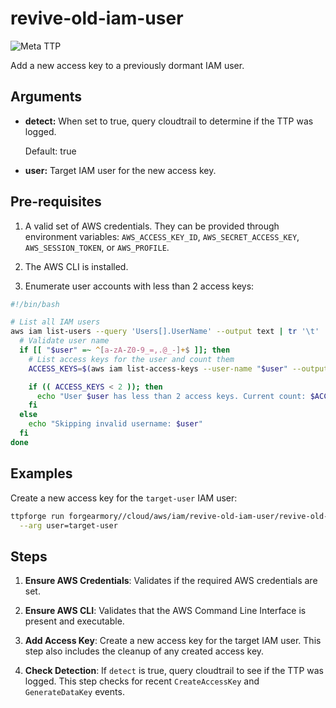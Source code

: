 # revive-old-iam-user

![Meta TTP](https://img.shields.io/badge/Meta_TTP-blue)

Add a new access key to a previously dormant IAM user.

## Arguments

- **detect:** When set to true, query cloudtrail to determine if the
  TTP was logged.

  Default: true

- **user:** Target IAM user for the new access key.

## Pre-requisites

1. A valid set of AWS credentials. They can be provided through environment
   variables: `AWS_ACCESS_KEY_ID`, `AWS_SECRET_ACCESS_KEY`,
   `AWS_SESSION_TOKEN`, or `AWS_PROFILE`.

1. The AWS CLI is installed.

1. Enumerate user accounts with less than 2 access keys:

  ```bash
  #!/bin/bash

  # List all IAM users
  aws iam list-users --query 'Users[].UserName' --output text | tr '\t' '\n' | while read -r user; do
    # Validate user name
    if [[ "$user" =~ ^[a-zA-Z0-9_=,.@_-]+$ ]]; then
      # List access keys for the user and count them
      ACCESS_KEYS=$(aws iam list-access-keys --user-name "$user" --output json | jq '.AccessKeyMetadata | length')

      if (( ACCESS_KEYS < 2 )); then
        echo "User $user has less than 2 access keys. Current count: $ACCESS_KEYS"
      fi
    else
      echo "Skipping invalid username: $user"
    fi
  done
  ```

## Examples

Create a new access key for the `target-user` IAM user:

```bash
ttpforge run forgearmory//cloud/aws/iam/revive-old-iam-user/revive-old-iam-user.yaml \
  --arg user=target-user
```

## Steps

1. **Ensure AWS Credentials**: Validates if the required AWS credentials are set.

1. **Ensure AWS CLI**: Validates that the AWS Command Line Interface is present
   and executable.

1. **Add Access Key**: Create a new access key for the target IAM user. This
   step also includes the cleanup of any created access key.

1. **Check Detection**: If `detect` is true, query cloudtrail to
   see if the TTP was logged. This step checks for recent `CreateAccessKey`
   and `GenerateDataKey` events.
